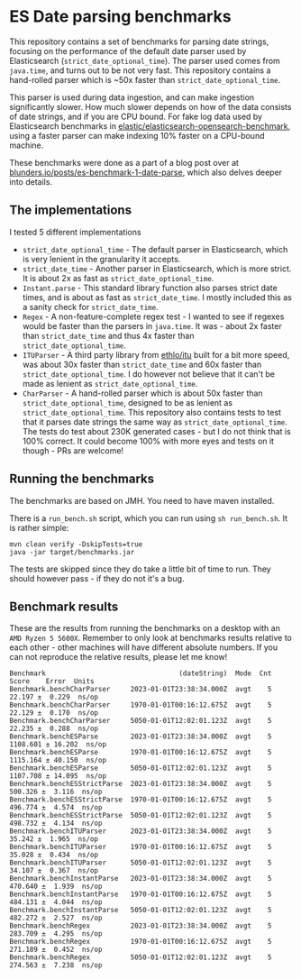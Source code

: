 
# ES Date parsing benchmarks

This repository contains a set of benchmarks for parsing date strings, focusing on the performance of the default date 
parser used by Elasticsearch (`strict_date_optional_time`). The parser used comes from `java.time`, and turns out to be
not very fast. This repository contains a hand-rolled parser which is ~50x faster than `strict_date_optional_time`.

This parser is used during data ingestion, and can make ingestion significantly slower. How much slower depends on how 
of the data consists of date strings, and if you are CPU bound. For fake log data used by Elasticsearch benchmarks in 
[elastic/elasticsearch-opensearch-benchmark](https://github.com/elastic/elasticsearch-opensearch-benchmark), using a 
faster parser can make indexing 10% faster on a CPU-bound machine.

These benchmarks were done as a part of a blog post over at 
[blunders.io/posts/es-benchmark-1-date-parse](https://blunders.io/posts/es-benchmark-1-date-parse), 
which also delves deeper into details.

## The implementations

I tested 5 different implementations
- `strict_date_optional_time` - The default parser in Elasticsearch, which is very lenient in the granularity it accepts.
- `strict_date_time` - Another parser in Elasticsearch, which is more strict. It is about 2x as fast as 
  `strict_date_optional_time`.
- `Instant.parse` - This standard library function also parses strict date times, and is about as fast as `strict_date_time`.  I mostly included this as a sanity check for `strict_date_time`.
- `Regex` - A non-feature-complete regex test - I wanted to see if regexes would be faster than the parsers in `java.time`. It was - about 2x faster than `strict_date_time` and thus 4x faster than `strict_date_optional_time`.
- `ITUParser` - A third party library from [ethlo/itu](https://github.com/ethlo/itu) built for a bit more speed, was about 30x faster than `strict_date_time` and 60x faster than `strict_date_optional_time`. I do however not believe that it can't be made as lenient as `strict_date_optional_time`.
- `CharParser` - A hand-rolled parser which is about 50x faster than `strict_date_optional_time`, designed to be as lenient as `strict_date_optional_time`. This repository also contains tests to test that it parses date strings the same way as `strict_date_optional_time`. The tests do test about 230K generated cases - but I do not think that is 100% correct. It could become 100% with more eyes and tests on it though - PRs are welcome!

## Running the benchmarks

The benchmarks are based on JMH. You need to have maven installed.

There is a `run_bench.sh` script, which you can run using `sh run_bench.sh`.  It is rather simple:

```shell
mvn clean verify -DskipTests=true
java -jar target/benchmarks.jar
```

The tests are skipped since they do take a little bit of time to run. They should however pass - if they do not it's a 
bug.

## Benchmark results

These are the results from running the benchmarks on a desktop with an `AMD Ryzen 5 5600X`. Remember to only look at 
benchmarks results relative to each other - other machines will have different absolute numbers. If you can not 
reproduce the relative results, please let me know!

```
Benchmark                                 (dateString)  Mode  Cnt     Score    Error  Units
Benchmark.benchCharParser     2023-01-01T23:38:34.000Z  avgt    5    22.197 ±  0.229  ns/op
Benchmark.benchCharParser     1970-01-01T00:16:12.675Z  avgt    5    22.129 ±  0.170  ns/op
Benchmark.benchCharParser     5050-01-01T12:02:01.123Z  avgt    5    22.235 ±  0.288  ns/op
Benchmark.benchESParse        2023-01-01T23:38:34.000Z  avgt    5  1108.601 ± 16.202  ns/op
Benchmark.benchESParse        1970-01-01T00:16:12.675Z  avgt    5  1115.164 ± 40.150  ns/op
Benchmark.benchESParse        5050-01-01T12:02:01.123Z  avgt    5  1107.708 ± 14.095  ns/op
Benchmark.benchESStrictParse  2023-01-01T23:38:34.000Z  avgt    5   500.326 ±  3.116  ns/op
Benchmark.benchESStrictParse  1970-01-01T00:16:12.675Z  avgt    5   496.774 ±  4.574  ns/op
Benchmark.benchESStrictParse  5050-01-01T12:02:01.123Z  avgt    5   498.732 ±  4.134  ns/op
Benchmark.benchITUParser      2023-01-01T23:38:34.000Z  avgt    5    35.242 ±  1.965  ns/op
Benchmark.benchITUParser      1970-01-01T00:16:12.675Z  avgt    5    35.028 ±  0.434  ns/op
Benchmark.benchITUParser      5050-01-01T12:02:01.123Z  avgt    5    34.107 ±  0.367  ns/op
Benchmark.benchInstantParse   2023-01-01T23:38:34.000Z  avgt    5   470.640 ±  1.939  ns/op
Benchmark.benchInstantParse   1970-01-01T00:16:12.675Z  avgt    5   484.131 ±  4.044  ns/op
Benchmark.benchInstantParse   5050-01-01T12:02:01.123Z  avgt    5   482.272 ±  2.527  ns/op
Benchmark.benchRegex          2023-01-01T23:38:34.000Z  avgt    5   283.709 ±  4.295  ns/op
Benchmark.benchRegex          1970-01-01T00:16:12.675Z  avgt    5   271.189 ±  0.452  ns/op
Benchmark.benchRegex          5050-01-01T12:02:01.123Z  avgt    5   274.563 ±  7.238  ns/op
```
